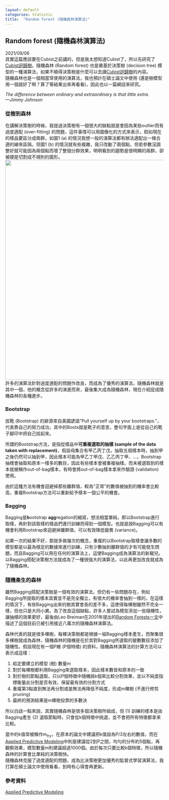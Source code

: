 ```yaml
---
layout: default
categories: Statistic
title:  "Random forest (隨機森林演算法)"
---  
```

## Random forest (隨機森林演算法)  
2021/09/06  
其實這篇應該要在Cubist之前講的，但是我太想知道Cubist了，所以先研究了[Cubist迴歸樹](https://lloydychuang.github.io/statistic/2021/09/05/cubist.html)。隨機森林 (Random forest) 也是奠基於決策樹 (decision tree) 模型的一種演算法，如果不曉得決策樹是什麼可以去讀[Cubist迴歸樹](https://lloydychuang.github.io/statistic/2021/09/05/cubist.html)的內容。  
隨機森林也是一個相當常使用的演算法，我也預計在碩士論文中使用 (還是樹模型用一個就好了啊？算了等結果出來再看看)，因此也以一篇網誌來研究。  
  
*The difference between ordinary and extraordinary is that little extra.  
&mdash;Jimmy Johnson*  
  
### 從樹到森林  
在講解決策樹的時候，我提過決策樹有一個很大的缺點就是會因為某些outlier而有過度適配 (over-fitting) 的問題，這件事情可以用圖像化的方式來表示，假如現在的樣品要區分成兩群，如圖1 (a) 的情況我想一般的演算法都有辦法適配出一條合適的線來區隔，但圖1 (b) 的情況就有些複雜，我只改動了兩個點，但若參數沒調整好就可能因為兩個點而壞了整個分群效果，明明看到的趨勢是很明顯的兩群，卻被硬是切割成不規則的圖形。  
<img src="https://lloydychuang.github.io/assets/RF1.jpg" width="700">     
許多的演算法針對過度適配的問題作改良，而成為了優秀的演算法，隨機森林就是其中一個，他的概念從許多的演進而來，最後集大成為隨機森林，現在介紹促成隨機森林的各種進步。
  
### Bootstrap  
拔靴 (Bootstrap) 的辭源來自美國諺語"Pull yourself up by your bootstraps."，代表靠自己的努力成功，其中的Boots就是靴子的意思，整句字面上是從自己的靴子腳印中把自己拔起來。  
  
所謂的Bootstrap方法，是指從樣品中**可重複選取的抽樣 (sample of the data taken with replacement)**，假設母集合有甲乙丙丁戊，抽取五個樣本時，抽到甲之後仍然可以抽到甲，因此樣本可能為甲乙丁甲戊、乙乙丙丁甲、...，Bootstrap抽樣會抽取和原本一樣多的數目，因此有些樣本會被重複抽樣。而未被選取到的樣本就被稱作out-of-bag樣本，有時會將out-of-bag樣本拿來作驗證 (validation) 使用。  
  
由於這種方法有機會迴避掉那些離群值，較為"正常"的數值被抽到的機率會比較高，重複Bootstrap方法可以重新給予樣本一個公平的機會。  
  
### Bagging  
Bagging是**b**ootstrap **agg**regation的縮寫，想法相當單純，即以Bootstrap進行取樣，再針對該取樣的樣品們進行訓練而得到一個模型。也就是說Bagging可以有機會利用Bootstrap來迴避掉離群值，可以有效降低變異 (variance)。  
  
如果一次的結果不好，那就多做幾次的概念，重複的以Bootstrap取樣會讓多數的模型都是以最為穩定的數據來進行訓練，只有少數抽到離群值的才有可能發生問題，而且Bagging可以用在任何的演算法上，這使Bagging成為演算法的新寵兒。以Bagging搭配決策樹方法就成為了一種很強大的演算法，以此再更加改良就成為了隨機森林。  
  
### 隨機產生的森林  
雖然Bagging搭配決策樹是一個有效的演算法，但仍有一些問題存在，例如Bagging所提取的樣本其實並不是完全獨立，有很大的機率會抽到一樣的，在這樣的情況下，有些Bagging出來的樹其實會長的差不多，這使得每棵樹雖然不完全一樣，但也只是大同小異。為了改良這個缺點，許多人嘗試為模型添加一些隨機性，讓抽樣的效果更好，最後由Leo Breiman在2001年提出的<a href="https://link.springer.com/article/10.1023/A:1010933404324" target="_blank">Random Forests一文</a>中描述了這個目前已被引用接近八萬次的隨機森林演算法。  
  
森林代表的就是很多棵樹，每棵決策樹都是根據一組Bagging樣本產生，而聚集很多棵樹就成為森林，隨機森林的隨機是在於其對Bagging所選取的變數數目添加了隨機性。假設現在有一個P維 (P個特徵) 的資料，隨機森林演算法的計算方法可以表示成這樣：  
1. 給定要建立的模型 (樹) 數量m
2. 對於每棵樹都利用Bagging來選取樣本，因此樣本數皆和原本的一致
3. 對於樹的節點選取，只以P個特徵中隨機挑k個來比較分割效果，並以不純度指標衡量此分割是否有效，保留最有效的分割方式
4. 重複第3點直到無法再分割或是無法再降低不純度，形成m棵樹 (不進行修剪pruning)
5. 最終的預測結果是m棵樹投票的多數決
  
所以白話一點來說，其實隨機森林是很多個決策樹所組成，但 (1) 訓練的樣本是由Bagging產生 (2) 選取節點時，只會從k個特徵中挑選，並不會把所有特徵都拿來比較。  
  
當中的k值常被稱作m<sub>try</sub>，在原本的論文中建議把k值設為P/3左右的數值，而在<a href="https://link.springer.com/book/10.1007/978-1-4614-6849-3" target="_blank">Applied Predictive Modeling</a>中則是建議從2到P之間，均勻的分布約5個點，再觀察效果，模型數量m則建議超過1000個。由於每次只要比較k個特徵，所以隨機森林的計算會比單純的決策樹快。  
隨機森林克服了過度適配的問題，成為比決策樹更加優秀的監督式學習演算法，我打算在碩士論文中使用看看，到時有心得會再更新。  
  
### 參考資料  
<a href="https://link.springer.com/book/10.1007/978-1-4614-6849-3" target="_blank">Applied Predictive Modeling</a>
